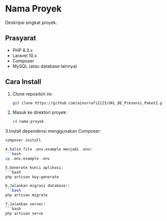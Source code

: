 # Nama Proyek

Deskripsi singkat proyek.

## Prasyarat

- PHP 8.3.x
- Laravel 10.x
- Composer
- MySQL (atau database lainnya)

## Cara Install

1. Clone repositori ini:
   ```bash
   git clone https://github.com/ainurrafi2123/UKL_BE_Presensi_Paket2.git

2. Masuk ke direktori proyek:
   ```bash
   cd nama-proyek
   
3.Install dependensi menggunakan Composer:
   ```bash
   composer install

4.Salin file .env.example menjadi .env:
   ```bash
   cp .env.example .env

5.Generate kunci aplikasi:
   ```bash
   php artisan key:generate

6.Jalankan migrasi database::
   ```bash
   php artisan migrate

7.Jalankan server:
   ```bash
   php artisan serve







